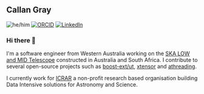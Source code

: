 ## Callan Gray

![he/him](https://img.shields.io/static/v1?label=pronouns&message=he/him&color=red&style=flat-square)
[![ORCID](https://img.shields.io/static/v1?label=ORCID&message=0009-0006-6766-9552&color=green&style=flat-square&logo=orcid)](https://orcid.org/0009-0006-6766-9552)
[![LinkedIn](https://img.shields.io/static/v1?label=&message=LinkedIn&color=0077B5&style=flat-square&logo=linkedin)](https://www.linkedin.com/in/callan-gray)

### Hi there 👋

I'm a software engineer from Western Australia working on the [SKA LOW and MID Telescope](https://www.skao.int/en) constructed in Australia and South Africa. I contribute to several open-source projects such as [boost-ext/ut](https://github.com/boost-ext/ut), [xtensor](https://github.com/xtensor-stack/xtensor) and [athreading](https://github.com/calgray/athreading).

I currently work for [ICRAR](https://www.icrar.org) a non-profit research based organisation building Data Intensive solutions for Astronomy and Science.

<!--
**calgray/calgray** is a ✨ _special_ ✨ repository because its `README.md` (this file) appears on your GitHub profile.

Here are some ideas to get you started:

- 🔭 I’m currently working on ...
- 🌱 I’m currently learning ...
- 👯 I’m looking to collaborate on ...
- 🤔 I’m looking for help with ...
- 💬 Ask me about ...
- 📫 How to reach me: ...
- 😄 Pronouns: ...
- ⚡ Fun fact: ...
-->
